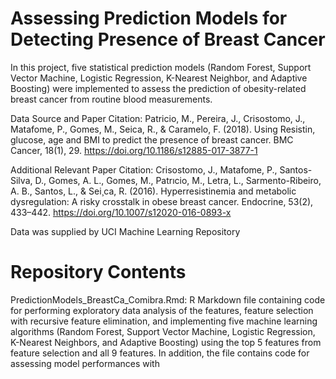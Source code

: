 # Assessing Prediction Models for Detecting Presence of Breast Cancer

In this project, five statistical prediction models (Random Forest, Support Vector Machine, Logistic Regression, K-Nearest Neighbor, and Adaptive Boosting) were implemented to assess the prediction of obesity-related breast cancer from routine blood measurements. 



Data Source and Paper Citation: 
Patricio, M., Pereira, J., Crisostomo, J., Matafome, P., Gomes, M., Seica,
R., & Caramelo, F. (2018). Using Resistin, glucose, age and BMI to predict the presence of breast cancer.
BMC Cancer, 18(1), 29. https://doi.org/10.1186/s12885-017-3877-1

Additional Relevant Paper Citation: 
Crisostomo, J., Matafome, P., Santos-Silva, D., Gomes, A. L., Gomes,
M., Patrıcio, M., Letra, L., Sarmento-Ribeiro, A. B., Santos, L., & Sei¸ca, R. (2016). Hyperresistinemia and metabolic dysregulation: A risky crosstalk in obese breast cancer. Endocrine, 53(2), 433–442.
https://doi.org/10.1007/s12020-016-0893-x

Data was supplied by UCI Machine Learning Repository

# Repository Contents

PredictionModels_BreastCa_Comibra.Rmd: R Markdown file containing code for performing exploratory data analysis of the features, feature selection with recursive feature elimination, and implementing five machine learning algorithms (Random Forest, Support Vector Machine, Logistic Regression, K-Nearest Neighbors, and Adaptive Boosting) using the top 5 features from feature selection and all 9 features. In addition, the file contains code for assessing model performances with 
